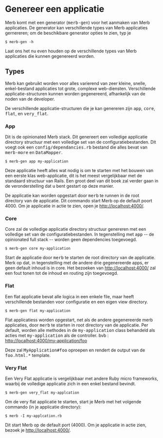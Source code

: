 # Genereer een applicatie
Merb komt met een generator (<tt>merb-gen</tt>) voor het aanmaken van Merb applicaties.
De generator kan verschillende types van Merb applicaties gernereren; om de beschikbare generator opties te zien, typ je

    $ merb-gen -h

Laat ons het nu even houden op de verschillende types van Merb applicaties die kunnen gegenereerd worden.

## Types
Merb kan gebruikt worden voor alles varierend van zeer kleine, snelle, enkel-bestand applicaties tot grote, complexe web-diensten. 
Verschillende applicatie-structuren kunnen worden gegenereerd, afhankelijk van de noden van de developer.

De verschillende applicatie-structuren die je kan genereren zijn <tt>app</tt>, <tt>core</tt>, <tt>flat</tt>, en <tt>very_flat</tt>.

### App
Dit is de opinionated Merb stack.
Dit genereert een volledige applicatie directory structuur met een volledige set van de configuratiebestanden.
Dit voegt ook een <tt>config/dependancies.rb</tt> bestand die alles bevat van <tt>merb-more</tt> en <tt>DataMapper</tt>.

    $ merb-gen app my-application

Deze applicatie heeft alles wat nodig is om te starten met het bouwen van een eerste klas web-applicatie, dit is het meest vergelijkbaar met de standaard structuur van Rails. 
Een groot deel van dit boek zal verder gaan in de veronderstelling dat u bent gestart op deze manier.

De applicatie kan worden opgestart door <tt>merb</tt> te runnen in de root directory van de applicatie.
Dit commando start Merb op de default poort 4000.
Om je applicatie in actie te zien, open je [http://localhost:4000/](http://localhost:4000/).

### Core
Core zal de volledige applicatie directory structuur genereren met een volledige set van de configuratiebestanden.
In tegenstelling met <tt>app</tt> -- de opinionated full stack -- worden geen dependencies toegevoegd.

    $ merb-gen core my-application

Start de applicatie door <tt>merb</tt> te starten de root directory van de applicatie.
Merk op dat, in tegenstelling met de andere drie  gegenereerde apps, er geen default inhoud is in core.
Het bezoeken van  [http://localhost:4000/](http://localhost:4000/) zal een fout tonen tot de inhoud en routing zijn toegevoegd.

### Flat
Een flat applicatie bevat alle logica in een enkele file, maar heeft verschillende bestanden voor configuratie en een eigen view directory.

    $ merb-gen flat my-application

Flat applicatiess worden opgestart, net als de andere gegenereerde merb applicaties, door <tt>merb</tt> te starten in root directory van de applicatie.
Per default, worden alle methodes in de <tt>my-application</tt> class behandeld als acties met <tt>my-application</tt> als de controller. bvb : [http://localhost:4000/my-application/foo](http://localhost:4000/my-application/foo)

Deze zal <tt>MyApplication#foo</tt> oproepen en rendert de output van de <tt>foo.html.*</tt> template.

### Very Flat
Een Very Flat applicatie is vergelijkbaar met andere Ruby micro frameworks, waarbij de volledige applicatie zich in een enkel bestand bevindt.

    $ merb-gen very_flat my-applcation

Om de very flat applicatie te starten, start je Merb met het volgende commando (in je applicatie directory):

    $ merb -I my-applcation.rb

Dit start Merb op de default port (4000). Om je applicatie in actie zien, bezoek je [http://localhost:4000/](http://localhost:4000/).





